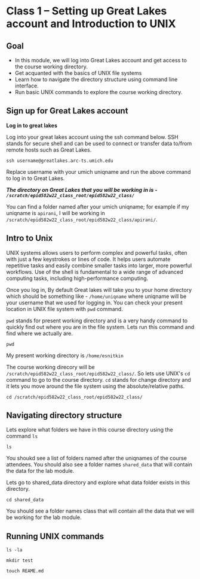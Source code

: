 Class 1 – Setting up Great Lakes account and Introduction to UNIX
=================================================================

Goal
-----

- In this module, we will log into Great Lakes account and get access to the course working directory.  
- Get acquanted with the basics of UNIX file systems
- Learn how to navigate the directory structure using command line interface.
- Run basic UNIX commands to explore the course working directory.

Sign up for Great Lakes account
-------------------------------
**Log in to great lakes**

Log into your great lakes account using the ssh command below. SSH stands for secure shell and can be used to connect or transfer data to/from remote hosts such as Great Lakes.

```
ssh username@greatlakes.arc-ts.umich.edu
```

Replace username with your umich uniqname and run the above command to log in to Great Lakes.

***The directory on Great Lakes that you will be working in is - `/scratch/epid582w22_class_root/epid582w22_class/`***

You can find a folder named after your umich uniqname; for example if my uniqname is `apirani`, I will be working in `/scratch/epid582w22_class_root/epid582w22_class/apirani/`.

Intro to Unix
-------------
 
 UNIX systems allows users to perform complex and powerful tasks, often with just a few keystrokes or lines of code. It helps users automate repetitive tasks and easily combine smaller tasks into larger, more powerful workflows. Use of the shell is fundamental to a wide range of advanced computing tasks, including high-performance computing.

Once you log in, By default Great lakes will take you to your home directory which should be something like - `/home/uniqname` where uniqname will be your username that we used for logging in. You can check your present location in UNIX file system with `pwd` command. 

`pwd` stands for present working directory and is a very handy command to quickly find out where you are in the file system. Lets run this command and find where we actually are.

```
pwd
```

My present working directory is `/home/esnitkin`

The course working direcory will be `/scratch/epid582w22_class_root/epid582w22_class/`. So lets use UNIX's `cd` command to go to the course directory. `cd` stands for change directory and it lets you move around the file system using the absolute/relative paths.

```
cd /scratch/epid582w22_class_root/epid582w22_class/
```

Navigating directory structure
------------------------------

Lets explore what folders we have in this course directory using the command `ls`

```
ls
```

You shoukd see a list of folders named after the uniqnames of the course attendees. You should also see a folder names `shared_data` that will contain the data for the lab module.

Lets go to shared_data directory and explore what data folder exists in this directory.

```
cd shared_data
```

You should see a folder names class that will contain all the data that we will be working for the lab module.


Running UNIX commands
---------------------

```
ls -la

mkdir test

touch REAME.md
```